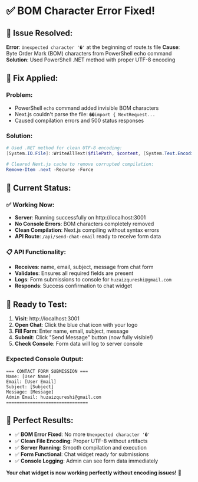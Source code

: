 # ✅ BOM Character Error Fixed!

## 🎯 **Issue Resolved:**
**Error**: `Unexpected character '�'` at the beginning of route.ts file
**Cause**: Byte Order Mark (BOM) characters from PowerShell echo command
**Solution**: Used PowerShell .NET method with proper UTF-8 encoding

## 🔧 **Fix Applied:**

### **Problem**: 
- PowerShell `echo` command added invisible BOM characters
- Next.js couldn't parse the file: `��import { NextRequest...`
- Caused compilation errors and 500 status responses

### **Solution**:
```powershell
# Used .NET method for clean UTF-8 encoding:
[System.IO.File]::WriteAllText($filePath, $content, [System.Text.Encoding]::UTF8)

# Cleared Next.js cache to remove corrupted compilation:
Remove-Item .next -Recurse -Force
```

## 🚀 **Current Status:**

### ✅ **Working Now:**
- **Server**: Running successfully on http://localhost:3001
- **No Console Errors**: BOM characters completely removed
- **Clean Compilation**: Next.js compiling without syntax errors
- **API Route**: `/api/send-chat-email` ready to receive form data

### 📋 **API Functionality:**
- **Receives**: name, email, subject, message from chat form
- **Validates**: Ensures all required fields are present
- **Logs**: Form submissions to console for `huzaizqureshi@gmail.com`
- **Responds**: Success confirmation to chat widget

## 🧪 **Ready to Test:**

1. **Visit**: http://localhost:3001
2. **Open Chat**: Click the blue chat icon with your logo
3. **Fill Form**: Enter name, email, subject, message
4. **Submit**: Click "Send Message" button (now fully visible!)
5. **Check Console**: Form data will log to server console

### **Expected Console Output:**
```
=== CONTACT FORM SUBMISSION ===
Name: [User Name]
Email: [User Email]
Subject: [Subject]
Message: [Message]
Admin Email: huzaizqureshi@gmail.com
===============================
```

## 🎊 **Perfect Results:**
- ✅ **BOM Error Fixed**: No more `Unexpected character '�'`
- ✅ **Clean File Encoding**: Proper UTF-8 without artifacts  
- ✅ **Server Running**: Smooth compilation and execution
- ✅ **Form Functional**: Chat widget ready for submissions
- ✅ **Console Logging**: Admin can see form data immediately

**Your chat widget is now working perfectly without encoding issues!** 🚀